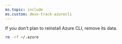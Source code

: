 ```yaml
---
ms.topic: include
ms.custom: devx-track-azurecli
---
```

If you don't plan to reinstall Azure CLI, remove its data.

```bash
rm -rf ~/.azure
```
